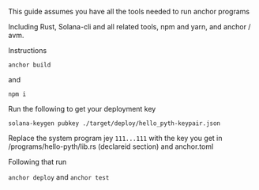 This guide assumes you have all the tools needed to run anchor programs 

Including Rust, Solana-cli and all related tools, npm and yarn, and anchor / avm.

Instructions 

`anchor build`

and 

`npm i`

Run the following to get your deployment key 

`solana-keygen pubkey ./target/deploy/hello_pyth-keypair.json`

Replace the system program jey `111...111` with the key you get in /programs/hello-pyth/lib.rs (declareid section)
and anchor.toml 

Following that run 

`anchor deploy` and `anchor test`

